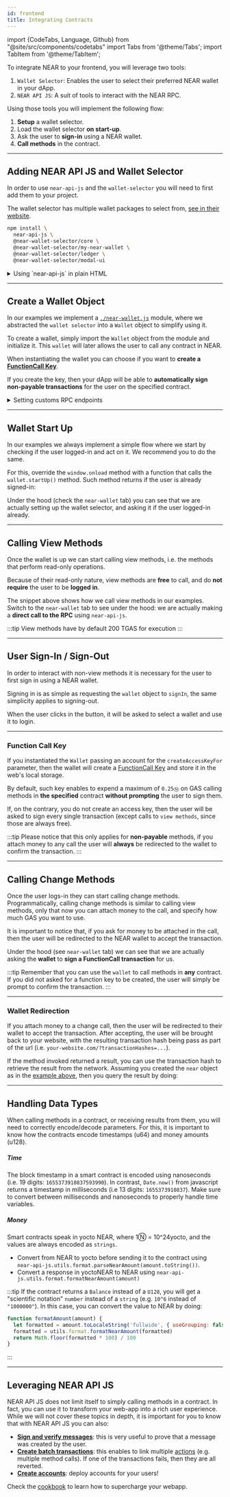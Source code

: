 ```yaml
---
id: frontend
title: Integrating Contracts
---
```

import {CodeTabs, Language, Github} from "@site/src/components/codetabs"
import Tabs from '@theme/Tabs';
import TabItem from '@theme/TabItem';

To integrate NEAR to your frontend, you will leverage two tools:
1. `Wallet Selector`: Enables the user to select their preferred NEAR wallet in your dApp.
2. `NEAR API JS`: A suit of tools to interact with the NEAR RPC.

Using those tools you will implement the following flow:
1. **Setup** a wallet selector.
1. Load the wallet selector **on start-up**.
2. Ask the user to **sign-in** using a NEAR wallet.
2. **Call methods** in the contract.


---

## Adding NEAR API JS and Wallet Selector
In order to use `near-api-js` and the `wallet-selector` you will need to first add them to your project.

The wallet selector has multiple wallet packages to select from, [see in their website](https://github.com/near/wallet-selector#installation-and-usage).

```bash
npm install \
  near-api-js \
  @near-wallet-selector/core \
  @near-wallet-selector/my-near-wallet \
  @near-wallet-selector/ledger \
  @near-wallet-selector/modal-ui
```

<details>
<summary>Using `near-api-js` in plain HTML</summary>

You can add `near-api-js` as a script tag in your html.

```js
<script src="https://cdn.jsdelivr.net/npm/near-api-js@0.44.2/dist/near-api-js.min.js" integrity="sha256-W5o4c5DRZZXMKjuL41jsaoBpE/UHMkrGvIxN9HcjNSY=" crossorigin="anonymous"></script>
```
</details>

---

## Create a Wallet Object
In our examples we implement a [`./near-wallet.js`](https://github.com/near-examples/hello-near-js/blob/master/frontend/near-wallet.js) module, where we abstracted the `wallet selector` into a `Wallet` object to simplify using it.

To create a wallet, simply import the `Wallet` object from the module and initialize it. This `wallet` will later allows the user to call any contract in NEAR.

<CodeTabs>
  <Language value="🌐 JavaScript" language="ts">
    <Github fname="index.js"
            url="https://github.com/near-examples/hello-near-js/blob/master/frontend/index.js"
            start="2" end="8" />
  </Language>
</CodeTabs>

When instantiating the wallet you can choose if you want to **create a [FunctionCall Key](../../1.concepts/basics/accounts/access-keys.md#function-call-keys-function-call-keys)**.

If you create the key, then your dApp will be able to **automatically sign non-payable transactions** for the user on the specified contract.

<details markdown="1">

<summary> Setting customs RPC endpoints </summary>

If you want to use a user-defined RPC endpoint with the Wallet Selector, you need to setup a [network options](https://github.com/near/wallet-selector/tree/main/packages/core#options) object with the custom URLs.
For example:

<CodeTabs>
  <Language value="🌐 JavaScript" language="ts">

```js title="index.js"
const CONTRACT_ADDRESS = process.env.CONTRACT_NAME;

const my_network = {
    networkId: "my-custom-network",
    nodeUrl: "https://rpc.custom-rpc.com",
    helperUrl: "https://helper.custom-helper.com",
    explorerUrl: "https://custom-explorer.com",
    indexerUrl: "https://api.custom-indexer.com",
  };

const wallet = new Wallet({ createAccessKeyFor: CONTRACT_ADDRESS, network: my_network });
```

  </Language>
</CodeTabs>

:::tip
You can find the entire Wallet Selector [API reference here](https://github.com/near/wallet-selector/blob/main/packages/core/docs/api/selector.md).
:::

</details>

---

## Wallet Start Up
In our examples we always implement a simple flow where we start by checking if the user logged-in and act on it. We recommend you to do the same.

For this, override the `window.onload` method with a function that calls the `wallet.startUp()` method. Such method returns if the user is already signed-in: 

<CodeTabs>
  <Language value="🌐 JavaScript" language="ts">
    <Github fname="index.js"
            url="https://github.com/near-examples/hello-near-js/blob/master/frontend/index.js"
            start="10" end="21" />
    <Github fname="near-wallet.js"
            url="https://github.com/near-examples/hello-near-js/blob/master/frontend/near-wallet.js"
            start="36" end="52" />
  </Language>
</CodeTabs>

Under the hood (check the `near-wallet` tab) you can see that we are actually setting up the wallet selector, and asking it if the user logged-in already.

---

## Calling View Methods
Once the wallet is up we can start calling view methods, i.e. the methods that perform read-only operations.

Because of their read-only nature, view methods are **free** to call, and do **not require** the user to be **logged in**.

<CodeTabs>
  <Language value="🌐 JavaScript" language="ts">
    <Github fname="index.js"
            url="https://github.com/near-examples/hello-near-js/blob/master/frontend/index.js"
            start="46" end="46" />
    <Github fname="near-wallet.js"
            url="https://github.com/near-examples/hello-near-js/blob/master/frontend/near-wallet.js"
            start="68" end="81" />
  </Language>
</CodeTabs>

The snippet above shows how we call view methods in our examples. Switch to the `near-wallet` tab to see under the hood: we are actually making a **direct call to the RPC** using `near-api-js`.

:::tip
View methods have by default 200 TGAS for execution
:::


---

## User Sign-In / Sign-Out
In order to interact with non-view methods it is necessary for the user to first sign in using a NEAR wallet.

Signing in is as simple as requesting the `wallet` object to `signIn`, the same simplicity applies to signing-out.

<CodeTabs>
  <Language value="🌐 JavaScript" language="js">
    <Github fname="index.js"
            url="https://github.com/near-examples/hello-near-js/blob/master/frontend/index.js"
            start="25" end="26" />
    <Github fname="near-wallet.js"
            url="https://github.com/near-examples/hello-near-js/blob/master/frontend/near-wallet.js"
            start="54" end="66" />
  </Language>
</CodeTabs>

When the user clicks in the button, it will be asked to select a wallet and use it to login.

<hr class="subsection" />

### Function Call Key
If you instantiated the `Wallet` passing an account for the `createAccessKeyFor` parameter, then the wallet will create a [FunctionCall Key](../../1.concepts/basics/accounts/access-keys.md#function-call-keys-function-call-keys) and store it in the web's local storage.

<CodeTabs>
  <Language value="🌐 JavaScript" language="js">
    <Github fname="index.js"
            url="https://github.com/near-examples/hello-near-js/blob/master/frontend/index.js"
            start="8" end="8" />
  </Language>
</CodeTabs>

By default, such key enables to expend a maximum of `0.25Ⓝ` on GAS calling methods in **the specified** contract **without prompting** the user to sign them.

If, on the contrary, you do not create an access key, then the user will be asked to sign every single transaction (except calls to `view methods`, since those are always free).

:::tip
Please notice that this only applies for **non-payable** methods, if you attach money to any call the user will **always** be redirected to the wallet to confirm the transaction.
:::

---

## Calling Change Methods
Once the user logs-in they can start calling change methods. Programmatically, calling change methods is similar to calling view methods, only that now you can attach money to the call, and specify how much GAS you want to use.

It is important to notice that, if you ask for money to be attached in the call, then the user will be redirected to the NEAR wallet to accept the transaction.

<CodeTabs>
  <Language value="🌐 JavaScript" language="js">
    <Github fname="index.js"
            url="https://github.com/near-examples/hello-near-js/blob/master/frontend/index.js"
            start="36" end="36" />
    <Github fname="near-wallet.js"
            url="https://github.com/near-examples/hello-near-js/blob/master/frontend/near-wallet.js"
            start="83" end="103" />
  </Language>
</CodeTabs>

Under the hood (see `near-wallet` tab) we can see that we are actually asking the **wallet** to **sign a FunctionCall transaction** for us.

:::tip
Remember that you can use the `wallet` to call methods in **any** contract. If you did not asked for a function key to be created, the user will simply be prompt to confirm the transaction.
:::

<hr class="subsection" />


### Wallet Redirection
If you attach money to a change call, then the user will be redirected to their wallet to accept the transaction. After accepting, the user will be brought back to your website, with the resulting transaction hash being pass as part of the url (i.e. `your-website.com/?transactionHashes=...`).

If the method invoked returned a result, you can use the transaction hash to retrieve the result from the network. Assuming you created the `near` object as in the [example above](#connecting-to-a-contract), then you query the result by doing:

<CodeTabs>
  <Language value="🌐 JavaScript" language="js">
  <Github fname="index.js"
            url="https://github.com/near-examples/donation-js/blob/master/frontend/index.js"
            start="74" end="80" />
    <Github fname="utils.js"
            url="https://github.com/near-examples/donation-js/blob/master/frontend/near-wallet.js"
            start="105" end="113" />
  </Language>
</CodeTabs>

---
## Handling Data Types
When calling methods in a contract, or receiving results from them, you will need to correctly encode/decode parameters. For this, it is important to know how the contracts encode timestamps (u64) and money amounts (u128).

##### Time
The block timestamp in a smart contract is encoded using nanoseconds (i.e. 19 digits: `1655373910837593990`). In contrast, `Date.now()` from javascript returns a timestamp in milliseconds (i.e 13 digits: `1655373910837`). Make sure to convert between milliseconds and nanoseconds to properly handle time variables.

##### Money
Smart contracts speak in yocto NEAR, where 1Ⓝ = 10^24yocto, and the values are always encoded as `strings`.
  - Convert from NEAR to yocto before sending it to the contract using `near-api-js.utils.format.parseNearAmount(amount.toString())`.
  - Convert a response in yoctoNEAR to NEAR using `near-api-js.utils.format.formatNearAmount(amount)`

:::tip
If the contract returns a `Balance` instead of a `U128`, you will get a "scientific notation" `number` instead of a `string` (e.g. `10^6` instead of `"1000000"`). In this case, you can convert the value to NEAR by doing:
```js
function formatAmount(amount) {
  let formatted = amount.toLocaleString('fullwide', { useGrouping: false })
  formatted = utils.format.formatNearAmount(formatted)
  return Math.floor(formatted * 100) / 100
}
```

:::



---

## Leveraging NEAR API JS
NEAR API JS does not limit itself to simply calling methods in a contract. In fact, you can use it to transform your web-app into a rich user experience. While we will not cover these topics in depth, it is important for you to know that with NEAR API JS you can also:

- **[Sign and verify messages](https://github.com/near/near-api-js/blob/master/packages/cookbook/utils/verify-signature.js)**: this is very useful to prove that a message was created by the user.
- **[Create batch transactions](https://github.com/near/near-api-js/tree/master/packages/cookbook/transactions/batch-transactions.js)**: this enables to link multiple [actions](/develop/contracts/actions) (e.g. multiple method calls). If one of the transactions fails, then they are all reverted.
- **[Create accounts](https://github.com/near/near-api-js/tree/master/packages/cookbook/accounts/create-testnet-account.js)**: deploy accounts for your users!

Check the [cookbook](/tools/near-api-js/cookbook) to learn how to supercharge your webapp.